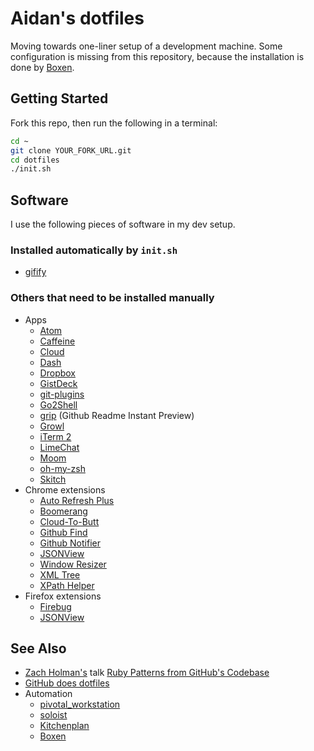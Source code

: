 # Aidan's dotfiles

Moving towards one-liner setup of a development machine.  Some configuration is missing from this repository, because the installation is done by [Boxen](http://boxen.github.com/).

## Getting Started

Fork this repo, then run the following in a terminal:

```bash
cd ~
git clone YOUR_FORK_URL.git
cd dotfiles
./init.sh
```

## Software

I use the following pieces of software in my dev setup.

### Installed automatically by `init.sh`

* [gifify](https://github.com/jclem/gifify)

### Others that need to be installed manually

* Apps
    - [Atom](http://atom.io/)
    - [Caffeine](http://itunes.apple.com/us/app/caffeine/id411246225)
    - [Cloud](http://itunes.apple.com/us/app/cloud/id417602904)
    - [Dash](https://itunes.apple.com/us/app/dash/id458034879)
    - [Dropbox](http://db.tt/y5bnAOst)
    - [GistDeck](https://gistdeck.herokuapp.com/)
    - [git-plugins](https://github.com/afeld/git-plugins)
    - [Go2Shell](https://itunes.apple.com/us/app/go2shell/id445770608?mt=12)
    - [grip](https://github.com/joeyespo/grip) (Github Readme Instant Preview)
    - [Growl](https://itunes.apple.com/us/app/growl/id467939042?mt=12)
    - [iTerm 2](http://www.iterm2.com/#/section/home)
    - [LimeChat](http://limechat.net/mac/)
    - [Moom](http://manytricks.com/moom/)
    - [oh-my-zsh](https://github.com/robbyrussell/oh-my-zsh)
    - [Skitch](https://itunes.apple.com/us/app/skitch/id425955336?mt=12)
* Chrome extensions
    - [Auto Refresh Plus](https://chrome.google.com/webstore/detail/auto-refresh-plus/oilipfekkmncanaajkapbpancpelijih)
    - [Boomerang](http://www.boomeranggmail.com/)
    - [Cloud-To-Butt](https://github.com/panicsteve/cloud-to-butt)
    - [Github Find](https://chrome.google.com/webstore/detail/github-find/blocadmfchabihonegcgjjikbbmpliph)
    - [Github Notifier](https://chrome.google.com/webstore/detail/github-notifier/lmjdlojahmbbcodnpecnjnmlddbkjhnn)
    - [JSONView](https://chrome.google.com/webstore/detail/jsonview/chklaanhfefbnpoihckbnefhakgolnmc)
    - [Window Resizer](https://chrome.google.com/webstore/detail/window-resizer/kkelicaakdanhinjdeammmilcgefonfh)
    - [XML Tree](https://chrome.google.com/webstore/detail/xml-tree/gbammbheopgpmaagmckhpjbfgdfkpadb)
    - [XPath Helper](https://chrome.google.com/webstore/detail/xpath-helper/hgimnogjllphhhkhlmebbmlgjoejdpjl)
* Firefox extensions
    - [Firebug](https://www.getfirebug.com/)
    - [JSONView](https://addons.mozilla.org/en-US/firefox/addon/jsonview/)

## See Also

* [Zach Holman's](http://zachholman.com/) talk [Ruby Patterns from GitHub's Codebase](http://speakerdeck.com/u/holman/p/ruby-patterns-from-githubs-codebase?slide=7)
* [GitHub does dotfiles](http://dotfiles.github.com)
* Automation
    - [pivotal_workstation](https://github.com/pivotal/pivotal_workstation)
    - [soloist](https://github.com/mkocher/soloist)
    - [Kitchenplan](https://github.com/kitchenplan/kitchenplan)
    - [Boxen](https://boxen.github.com)
